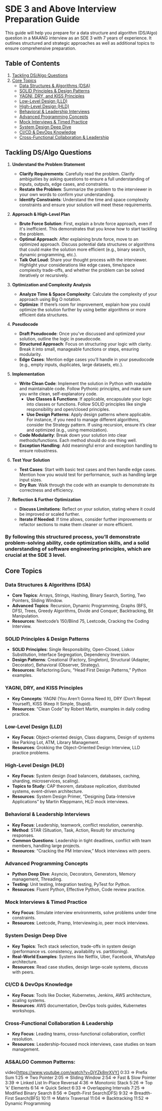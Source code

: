 # SDE 3 and Above Interview Preparation Guide

This guide will help you prepare for a data structure and algorithm (DS/Algo) question in a MAANG interview as an SDE 3 with 7 years of experience. It outlines structured and strategic approaches as well as additional topics to ensure comprehensive preparation.

## Table of Contents
1. [Tackling DS/Algo Questions](#tackling-ds--algo-questions)
2. [Core Topics](#core-topics)
   - [Data Structures & Algorithms (DSA)](#data-structures--algorithms-dsa)
   - [SOLID Principles & Design Patterns](#solid-principles--design-patterns)
   - [YAGNI, DRY, and KISS Principles](#yagni-dry-and-kiss-principles)
   - [Low-Level Design (LLD)](#low-level-design-lld)
   - [High-Level Design (HLD)](#high-level-design-hld)
   - [Behavioral & Leadership Interviews](#behavioral--leadership-interviews)
   - [Advanced Programming Concepts](#advanced-programming-concepts)
   - [Mock Interviews & Timed Practice](#mock-interviews--timed-practice)
   - [System Design Deep Dive](#system-design-deep-dive)
   - [CI/CD & DevOps Knowledge](#cicd--devops-knowledge)
   - [Cross-Functional Collaboration & Leadership](#cross-functional-collaboration--leadership)

## Tackling DS/Algo Questions

1. **Understand the Problem Statement**
   - **Clarify Requirements**: Carefully read the problem. Clarify ambiguities by asking questions to ensure a full understanding of inputs, outputs, edge cases, and constraints.
   - **Restate the Problem**: Summarize the problem to the interviewer in your own words to confirm your understanding.
   - **Identify Constraints**: Understand the time and space complexity constraints and ensure your solution will meet these requirements.

2. **Approach & High-Level Plan**
   - **Brute Force Solution**: First, explain a brute force approach, even if it's inefficient. This demonstrates that you know how to start tackling the problem.
   - **Optimal Approach**: After explaining brute force, move to an optimized approach. Discuss potential data structures or algorithms that could make the solution more efficient (e.g., binary search, dynamic programming, etc.).
   - **Talk Out Loud**: Share your thought process with the interviewer. Highlight your considerations like edge cases, time/space complexity trade-offs, and whether the problem can be solved iteratively or recursively.

3. **Optimization and Complexity Analysis**
   - **Analyze Time & Space Complexity**: Calculate the complexity of your approach using Big O notation.
   - **Optimize**: If there’s room for improvement, explain how you could optimize the solution further by using better algorithms or more efficient data structures.

4. **Pseudocode**
   - **Draft Pseudocode**: Once you've discussed and optimized your solution, outline the logic in pseudocode.
   - **Structured Approach**: Focus on structuring your logic with clarity. Break it into small, manageable functions or steps, ensuring modularity.
   - **Edge Cases**: Mention edge cases you’ll handle in your pseudocode (e.g., empty inputs, duplicates, large datasets, etc.).

5. **Implementation**
   - **Write Clean Code**: Implement the solution in Python with readable and maintainable code. Follow Pythonic principles, and make sure you write clean, self-explanatory code.
     - **Use Classes & Functions**: If applicable, encapsulate your logic into classes or functions. Follow SOLID principles like single responsibility and open/closed principles.
     - **Use Design Patterns**: Apply design patterns where applicable. For instance, if you need to manage different algorithms, consider the Strategy pattern. If using recursion, ensure it’s clear and optimized (e.g., using memoization).
   - **Code Modularity**: Break down your solution into clear methods/functions. Each method should do one thing well.
   - **Exception Handling**: Add meaningful error and exception handling to ensure robustness.

6. **Test Your Solution**
   - **Test Cases**: Start with basic test cases and then handle edge cases. Mention how you would test for performance, such as handling large input sizes.
   - **Dry Run**: Walk through the code with an example to demonstrate its correctness and efficiency.

7. **Reflection & Further Optimization**
   - **Discuss Limitations**: Reflect on your solution, stating where it could be improved or scaled further.
   - **Iterate if Needed**: If time allows, consider further improvements or refactor sections to make them cleaner or more efficient.

### By following this structured process, you’ll demonstrate problem-solving ability, code optimization skills, and a solid understanding of software engineering principles, which are crucial at the SDE 3 level.

## Core Topics

### Data Structures & Algorithms (DSA)
- **Core Topics**: Arrays, Strings, Hashing, Binary Search, Sorting, Two Pointers, Sliding Window.
- **Advanced Topics**: Recursion, Dynamic Programming, Graphs (BFS, DFS), Trees, Greedy Algorithms, Divide and Conquer, Backtracking, Bit Manipulation.
- **Resources**: Neetcode’s 150/Blind 75, Leetcode, Cracking the Coding Interview.

### SOLID Principles & Design Patterns
- **SOLID Principles**: Single Responsibility, Open-Closed, Liskov Substitution, Interface Segregation, Dependency Inversion.
- **Design Patterns**: Creational (Factory, Singleton), Structural (Adapter, Decorator), Behavioral (Observer, Strategy).
- **Resources**: Refactoring.Guru, “Head First Design Patterns,” Python examples.

### YAGNI, DRY, and KISS Principles
- **Key Concepts**: YAGNI (You Aren’t Gonna Need It), DRY (Don’t Repeat Yourself), KISS (Keep It Simple, Stupid).
- **Resources**: “Clean Code” by Robert Martin, examples in daily coding practice.

### Low-Level Design (LLD)
- **Key Focus**: Object-oriented design, Class diagrams, Design of systems like Parking Lot, ATM, Library Management.
- **Resources**: Grokking the Object-Oriented Design Interview, LLD practice problems.

### High-Level Design (HLD)
- **Key Focus**: System design (load balancers, databases, caching, sharding, microservices, scaling).
- **Topics to Study**: CAP theorem, database replication, distributed systems, event-driven architecture.
- **Resources**: System Design Primer, “Designing Data-Intensive Applications” by Martin Kleppmann, HLD mock interviews.

### Behavioral & Leadership Interviews
- **Key Focus**: Leadership, teamwork, conflict resolution, ownership.
- **Method**: STAR (Situation, Task, Action, Result) for structuring responses.
- **Common Questions**: Leadership in tight deadlines, conflict with team members, handling large projects.
- **Resources**: “Cracking the PM Interview,” Mock interviews with peers.

### Advanced Programming Concepts
- **Python Deep Dive**: Asyncio, Decorators, Generators, Memory management, Threading.
- **Testing**: Unit testing, Integration testing, PyTest for Python.
- **Resources**: Fluent Python, Effective Python, Code review practice.

### Mock Interviews & Timed Practice
- **Key Focus**: Simulate interview environments, solve problems under time constraints.
- **Resources**: Leetcode, Pramp, Interviewing.io, peer mock interviews.

### System Design Deep Dive
- **Key Topics**: Tech stack selection, trade-offs in system design (performance vs. consistency, availability vs. partitioning).
- **Real-World Examples**: Systems like Netflix, Uber, Facebook, WhatsApp architecture.
- **Resources**: Read case studies, design large-scale systems, discuss with peers.

### CI/CD & DevOps Knowledge
- **Key Focus**: Tools like Docker, Kubernetes, Jenkins, AWS architecture, scaling systems.
- **Resources**: AWS documentation, DevOps tools guides, Kubernetes workshops.

### Cross-Functional Collaboration & Leadership
- **Key Focus**: Leading teams, cross-functional collaboration, conflict resolution.
- **Resources**: Leadership-focused mock interviews, case studies on team management.


### AS&ALGO Common Patterns:
video[https://www.youtube.com/watch?v=DjYZk8nrXVY]
0:33 => Prefix Sum
1:25 => Two Pointer
2:05 => Sliding Window
2:54 => Fast & Slow Pointer
3:39 => Linked List In-Place Reversal
4:36 => Monotonic Stack
5:26 => Top 'k' Elements
6:14 => Quick Select
6:33 => Overlapping Intervals
7:25 => Modified Binary Search
8:56 => Depth-First Search(DFS)
9:32 => Breadth-First Search(BFS)
10:11 => Matrix Traversal
11:04 => Backtracking
11:52 => Dynamic Programming